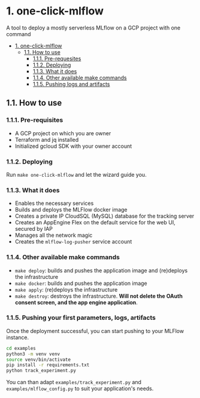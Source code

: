 # 1. one-click-mlflow
A tool to deploy a mostly serverless MLflow on a GCP project with one command

- [1. one-click-mlflow](#1-one-click-mlflow)
  - [1.1. How to use](#11-how-to-use)
    - [1.1.1. Pre-requesites](#111-pre-requesites)
    - [1.1.2. Deploying](#112-deploying)
    - [1.1.3. What it does](#113-what-it-does)
    - [1.1.4. Other available make commands](#114-other-available-make-commands)
    - [1.1.5. Pushing logs and artifacts](#115-pushing-logs-and-artifacts)


## 1.1. How to use

### 1.1.1. Pre-requisites
- A GCP project on which you are owner
- Terraform and jq installed
- Initialized gcloud SDK with your owner account

### 1.1.2. Deploying
Run `make one-click-mlflow` and let the wizard guide you.


### 1.1.3. What it does
- Enables the necessary services
- Builds and deploys the MLFlow docker image
- Creates a private IP CloudSQL (MySQL) database for the tracking server
- Creates an AppEngine Flex  on the default service for the web UI, secured by IAP
- Manages all the network magic
- Creates the `mlflow-log-pusher` service account

### 1.1.4. Other available make commands
- `make deploy`: builds and pushes the application image and (re)deploys the infrastructure
- `make docker`: builds and pushes the application image
- `make apply`: (re)deploys the infrastructure
- `make destroy`: destroys the infrastructure. **Will not delete the OAuth consent screen, and the app engine application**.


### 1.1.5. Pushing your first parameters, logs, artifacts
Once the deployment successful, you can start pushing to your MLFlow instance.

```bash
cd examples
python3 -m venv venv 
source venv/bin/activate
pip install -r requirements.txt
python track_experiment.py
```

You can than adapt `examples/track_experiment.py` and `examples/mlflow_config.py` to suit your application's needs.